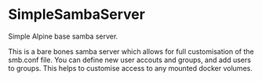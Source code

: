 # SimpleSambaServer

Simple Alpine base samba server.

This is a bare bones samba server which allows for full customisation of the smb.conf file.
You can define new user accouts and groups, and add users to groups. This helps to customise access to any mounted docker volumes.


